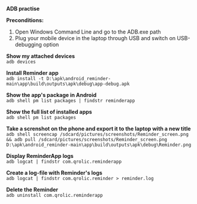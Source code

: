 **ADB practise**

**Preconditions:** 
1. Open Windows Command Line and go to the ADB.exe path
2. Plug your mobile device in the laptop through USB and switch on USB-debugging option


**Show my attached devices**   
`adb devices`

**Install Reminder app**  
`adb install -t D:\apk\android_reminder-main\app\build\outputs\apk\debug\app-debug.apk`

**Show the app's package in Android**  
`adb shell pm list packages | findstr reminderapp`

**Show the full list of installed apps**  
`adb shell pm list packages`

**Take a screnshot on the phone and export it to the laptop with a new title**    
`adb shell screencap /sdcard/pictures/screenshots/Reminder_screen.png && adb pull /sdcard/pictures/screenshots/Reminder_screen.png D:\apk\android_reminder-main\app\build\outputs\apk\debug\Reminder.png`

**Display ReminderApp logs**  
`adb logcat | findstr com.qrolic.reminderapp`

**Create a log-file with Reminder's logs**  
`adb logcat | findstr com.qrolic.reminder > reminder.log`

**Delete the Reminder**  
`adb uninstall com.qrolic.reminderapp`
